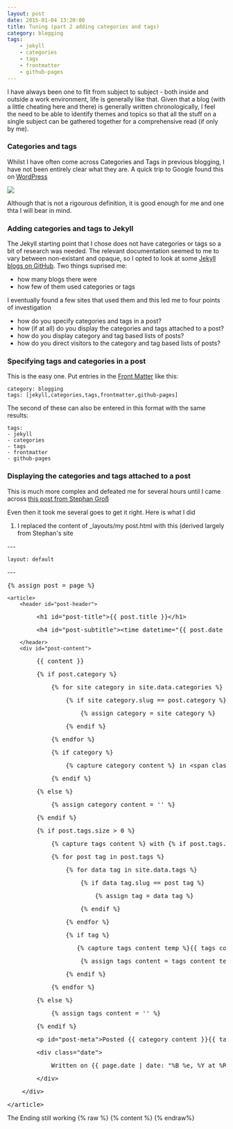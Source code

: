 ```yaml
---
layout: post
date: 2015-01-04 13:20:00
title: Tuning (part 2 adding categories and tags)
category: blogging
tags: 
    - jekyll
    - categories
    - tags
    - frontmatter
    - github-pages
---
```

I have always been one to flit from subject to subject - both inside and outside a work environment, life is generally like that. Given that a blog (with a little cheating here and there) is generally written chronologically, I feel the need to be able to identify themes and topics so that all the stuff on a single subject can be gathered together for a comprehensive read (if only by me).

### Categories and tags
Whilst I have often come across Categories and Tags in previous blogging, I have not been entirely clear what they are.  A quick trip to Google found this on [WordPress](http://en.support.wordpress.com/posts/categories-vs-tags/)

<img src='http://en.support.files.wordpress.com/2010/10/categories-versus-tags.png?w=460&h=189' />

Although that is not a rigourous definition, it is good enough for me and one thta I will bear in mind.

### Adding categories and tags to Jekyll
The Jekyll starting point that I chose does not have categories or tags so a bit of research was needed.  The relevant documentation seemed to me to vary between non-existant and opaque, so I opted to look at some [Jekyll blogs on GitHub](https://github.com/jekyll/jekyll/wiki/sites).   Two things suprised me:

- how many blogs there were
- how few of them used categories or tags

I eventually found a few sites that used them and this led me to four points of investigation

- how do you specify categories and tags in a post?
- how (if at all) do you display the categories and tags attached to a post?
- how do you display category and tag based lists of posts?
- how do you direct visitors to the category and tag based lists of posts?

### Specifying tags and categories in a post
This is the easy one.  Put entries in the [Front Matter](http://jekyllrb.com/docs/frontmatter/) like this:
    
    category: blogging
    tags: [jekyll,categories,tags,frontmatter,github-pages]
    
The second of these can also be entered in this format with the same results:

    tags: 
    - jekyll
    - categories
    - tags
    - frontmatter
    - github-pages

### Displaying the categories and tags attached to a post
This is much more complex and defeated me for several hours until I came across [this post from Stephan Groß](http://www.minddust.com/post/tags-and-categories-on-github-pages/)

Even then it took me several goes to get it right.  Here is what I did

1. I replaced the content of _layouts/my post.html with this (derived largely from Stephan's site 
 
<div class="falseCode">&#x002d;--</div>

    layout: default
    
<div class="falseCode">&#x002d;--</div>

<div class="falseCode"><pre>&#x007b;% assign post = page %&#x007d;</pre></div>

    <article>
        <header id="post-header">
        
<div class="falseCode"><pre>        &lt;h1 id="post-title"&gt;&#x007b;&#x007b; post.title &#x007d;&#x007d;&lt;/h1&gt;</pre></div>
<div class="falseCode"><pre>        &lt;h4 id="post-subtitle"&gt;&lt;time datetime="&#x007b;&#x007b; post.date | date_to_xmlschema &#x007d;&#x007d;"&gt;&lt;/time&gt;&lt;/h4&gt; </pre></div>   

        </header>
        <div id="post-content">

<div class="falseCode"><pre>        &#x007b;&#x007b; content &#x007d;&#x007d;</pre></div>
<div class="falseCode"><pre>        &#x007b;% if post.category %&#x007d;</pre></div>
<div class="falseCode"><pre>            &#x007b;% for site_category in site.data.categories %&#x007d;</pre></div>
<div class="falseCode"><pre>                &#x007b;% if site_category.slug == post.category %&#x007d;</pre></div>
<div class="falseCode"><pre>                    &#x007b;% assign category = site_category %&#x007d;</pre></div>
<div class="falseCode"><pre>                &#x007b;% endif %&#x007d;</pre></div>
<div class="falseCode"><pre>            &#x007b;% endfor %&#x007d;</pre></div>
<div class="falseCode"><pre>            &#x007b;% if category %&#x007d;</pre></div>
<div class="falseCode"><pre>                &#x007b;% capture category_content %&#x007d; in &lt;span class="label" style="background-color:&#x007b;&#x007b; category.color &#x007d;&#x007d;"&gt;&lt;a href="/blog/category/&#x007b;&#x007b; category.slug &#x007d;&#x007d;/"&gt;&#x007b;&#x007b; category.name &#x007d;&#x007d;&lt;/a&gt;&lt;/span&gt;&#x007b;% endcapture %&#x007d;</pre></div>
<div class="falseCode"><pre>            &#x007b;% endif %&#x007d;</pre></div>
<div class="falseCode"><pre>        &#x007b;% else %&#x007d;</pre></div>
<div class="falseCode"><pre>            &#x007b;% assign category_content = '' %&#x007d;</pre></div>
<div class="falseCode"><pre>        &#x007b;% endif %&#x007d;</pre></div>
<div class="falseCode"><pre>        &#x007b;% if post.tags.size > 0 %&#x007d;</pre></div>
<div class="falseCode"><pre>            &#x007b;% capture tags_content %&#x007d; with &#x007b;% if post.tags.size == 1 %&#x007d;<i class="fa fa-tag"></i>&#x007b;% else %&#x007d;&lt;i class="fa fa-tags"&gt;&lt;/i&gt;&#x007b;% endif %&#x007d;: &#x007b;% endcapture %&#x007d;</pre></div>
<div class="falseCode"><pre>            &#x007b;% for post_tag in post.tags %&#x007d;</pre></div>
<div class="falseCode"><pre>                &#x007b;% for data_tag in site.data.tags %&#x007d;</pre></div>
<div class="falseCode"><pre>                    &#x007b;% if data_tag.slug == post_tag %&#x007d;</pre></div>
<div class="falseCode"><pre>                        &#x007b;% assign tag = data_tag %&#x007d;</pre></div>
<div class="falseCode"><pre>                    &#x007b;% endif %&#x007d;</pre></div>
<div class="falseCode"><pre>                &#x007b;% endfor %&#x007d;</pre></div>
<div class="falseCode"><pre>                &#x007b;% if tag %&#x007d;</pre></div>
<div class="falseCode"><pre>                   &#x007b;% capture tags_content_temp %&#x007d;&#x007b;&#x007b; tags_content &#x007b;&#x007b;&lt;a href="/blog/tag/&#x007b;&#x007b; tag.slug }}/"&gt;&#x007b;&#x007b; tag.name &#x007d;&#x007d;&lt;/a&gt;&#x007b;% if forloop.last == false %&#x007d;, &#x007b;% endif %&#x007d;&#x007b;% endcapture %&#x007d;</pre></div>
<div class="falseCode"><pre>                    &#x007b;% assign tags_content = tags_content_temp %&#x007d;</pre></div>
<div class="falseCode"><pre>                &#x007b;% endif %&#x007d;</pre></div>
<div class="falseCode"><pre>            &#x007b;% endfor %&#x007d;</pre></div>
<div class="falseCode"><pre>        &#x007b;% else %&#x007d;</pre></div>
<div class="falseCode"><pre>            &#x007b;% assign tags_content = '' %&#x007d;</pre></div>
<div class="falseCode"><pre>        &#x007b;% endif %&#x007d;</pre></div>
<div class="falseCode"><pre>        &lt;p id="post-meta"&gt;Posted &#x007b;&#x007b; category_content &#x007d;&#x007d;&#x007b;&#x007b; tags_content &#x007d;&#x007d;&lt;/p&gt;</pre></div>
<div class="falseCode"><pre>        &lt;div class="date"&gt;</pre></div>
<div class="falseCode"><pre>            Written on &#x007b;&#x007b; page.date | date: "%B %e, %Y at %R" &#x007d;&#x007d;</pre></div>
<div class="falseCode"><pre>        &lt;/div&gt;</pre></div>
<div class="falseCode"><pre>    &lt;/div&gt;</pre></div>
<div class="falseCode"><pre>&lt;/article&gt;</pre></div>


The Ending still working
    {% raw %}
    {% content %}
    {% endraw%}
